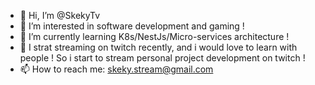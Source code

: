 - 👋 Hi, I’m @SkekyTv
- 👀 I’m interested in software development and gaming !
- 🌱 I’m currently learning K8s/NestJs/Micro-services architecture !
- 💞️ I strat streaming on twitch recently, and i would love to learn with people !
      So i start  to stream personal project development on twitch !
- 📫 How to reach me: skeky.stream@gmail.com

<!---
SkekyTv/SkekyTv is a ✨ special ✨ repository because its `README.md` (this file) appears on your GitHub profile.
You can click the Preview link to take a look at your changes.
--->
